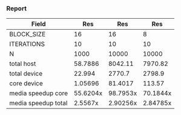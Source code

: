 
### Report

| Field | Res | Res | Res |
|-|-|-|-|
|BLOCK_SIZE| 16|16 | 8|
|ITERATIONS| 10|10|10|
|N| 1000|10000| 10000|
|total host| 58.7886| 8042.11 | 7970.82|
|total device| 22.994| 2770.7 |  2798.9|
|core device| 1.05696|81.4017 | 113.57|
|media speedup core| 55.6204x|98.7953x | 70.1844x|
| media speedup total| 2.5567x | 2.90256x |  2.84785x |
